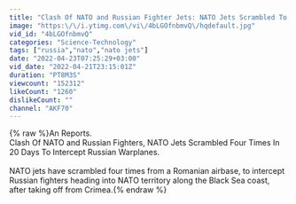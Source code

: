 ```yaml
---
title: "Clash Of NATO and Russian Fighter Jets: NATO Jets Scrambled To Intercept Russian Warplanes"
image: "https:\/\/i.ytimg.com\/vi\/4bLGOfnbmvQ\/hqdefault.jpg"
vid_id: "4bLGOfnbmvQ"
categories: "Science-Technology"
tags: ["russia","nato","nato jets"]
date: "2022-04-23T07:25:29+03:00"
vid_date: "2022-04-21T23:15:01Z"
duration: "PT8M3S"
viewcount: "152312"
likeCount: "1260"
dislikeCount: ""
channel: "AKF70"
---
```

{% raw %}An Reports.<br />Clash Of NATO and Russian Fighters, NATO Jets Scrambled Four Times In 20 Days To Intercept Russian Warplanes.<br /><br />NATO jets have scrambled four times from a Romanian airbase, to intercept Russian fighters heading into NATO territory along the Black Sea coast, after taking off from Crimea.{% endraw %}

